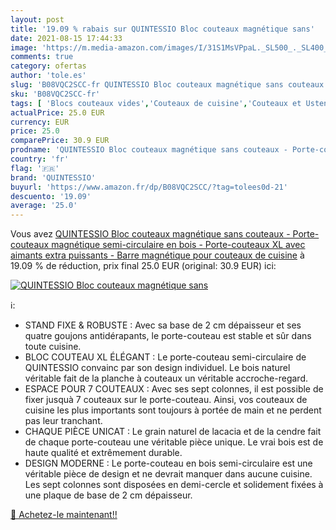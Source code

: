 ```yaml
---
layout: post
title: '19.09 % rabais sur QUINTESSIO Bloc couteaux magnétique sans'
date: 2021-08-15 17:44:33
image: 'https://m.media-amazon.com/images/I/31S1MsVPpaL._SL500_._SL400_.jpg'
comments: true
category: ofertas
author: 'tole.es'
slug: 'B08VQC2SCC-fr QUINTESSIO Bloc couteaux magnétique sans couteaux - Porte-...'
sku: 'B08VQC2SCC-fr'
tags: [ 'Blocs couteaux vides','Couteaux de cuisine','Couteaux et Ustensiles de Cuisine','Cuisine et Maison','quintessio', ]
actualPrice: 25.0 EUR
currency: EUR
price: 25.0
comparePrice: 30.9 EUR
prodname: 'QUINTESSIO Bloc couteaux magnétique sans couteaux - Porte-couteaux magnétique semi-circulaire en bois - Porte-couteaux XL avec aimants extra puissants - Barre magnétique pour couteaux de cuisine'
country: 'fr'
flag: '🇫🇷'
brand: 'QUINTESSIO'
buyurl: 'https://www.amazon.fr/dp/B08VQC2SCC/?tag=tolees0d-21'
descuento: '19.09'
average: '25.0'
---
```


Vous avez [QUINTESSIO Bloc couteaux magnétique sans couteaux - Porte-couteaux magnétique semi-circulaire en bois - Porte-couteaux XL avec aimants extra puissants - Barre magnétique pour couteaux de cuisine](https://www.amazon.fr/dp/B08VQC2SCC/?tag=tolees0d-21)  à  19.09 % de réduction, prix final  25.0 EUR (original: 30.9 EUR) ici:

[![QUINTESSIO Bloc couteaux magnétique sans](https://m.media-amazon.com/images/I/31S1MsVPpaL._SL500_._SL400_.jpg)](https://www.amazon.fr/dp/B08VQC2SCC/?tag=tolees0d-21)

ℹ️:

- STAND FIXE & ROBUSTE : Avec sa base de 2 cm dépaisseur et ses quatre goujons antidérapants, le porte-couteau est stable et sûr dans toute cuisine.
- BLOC COUTEAU XL ÉLÉGANT : Le porte-couteau semi-circulaire de QUINTESSIO convainc par son design individuel. Le bois naturel véritable fait de la planche à couteaux un véritable accroche-regard.
- ESPACE POUR 7 COUTEAUX : Avec ses sept colonnes, il est possible de fixer jusquà 7 couteaux sur le porte-couteau. Ainsi, vos couteaux de cuisine les plus importants sont toujours à portée de main et ne perdent pas leur tranchant.
- CHAQUE PIÈCE UNICAT : Le grain naturel de lacacia et de la cendre fait de chaque porte-couteau une véritable pièce unique. Le vrai bois est de haute qualité et extrêmement durable.
- DESIGN MODERNE : Le porte-couteau en bois semi-circulaire est une véritable pièce de design et ne devrait manquer dans aucune cuisine. Les sept colonnes sont disposées en demi-cercle et solidement fixées à une plaque de base de 2 cm dépaisseur.

[🛒 Achetez-le maintenant!!](https://www.amazon.fr/dp/B08VQC2SCC/?tag=tolees0d-21)
